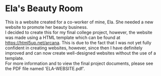 # Ela's Beauty Room
This is a website created for a co-worker of mine, Ela. She needed a new website to promote her beauty business.
<br />
I decided to create this for my final college project, however, the website was made using a HTML template which can be found at https://html5up.net/arcana.
This is due to the fact that I was not yet fully confident in creating websites, however, since then I have definitely improved and can now create well-designed websites without the 
use of a template.
<br />
For more information and to view the final project documents, please see the PDF file named 'ELA-WEBSITE.pdf'.